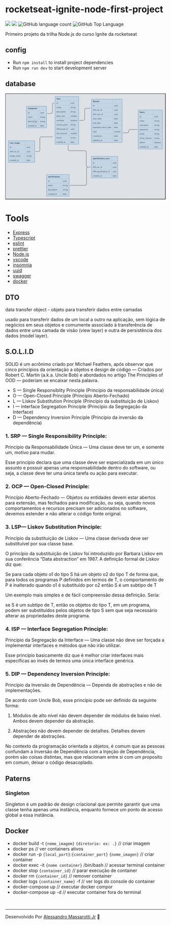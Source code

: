 # rocketseat-ignite-node-first-project


<p>
  <img src="https://img.shields.io/badge/made%20by-Alessandro%20Massarotti%20Jr-90c53f?style=flat-square">
  <img src="https://img.shields.io/badge/Node.js-16.17.0-90c53f?style=flat-square">
  <img alt="GitHub language count" src="https://img.shields.io/github/languages/count/alessandro-massarotti-Jr/rocketseat-ignite-node-first-project?color=90c53f&style=flat-square">
  <img alt="GitHub Top Language" src="https://img.shields.io/github/languages/top/alessandro-massarotti-Jr/rocketseat-ignite-node-first-project?color=90c53f&style=flat-square">
</p>

Primeiro projeto da trilha Node.js do curso Ignite da rocketseat


## config

 - Run `npm install` to install project dependencies
 - Run `npm run dev` to start development server

## database

 <img src="./diagram.png" alt="diagrama">

# Tools

 - [Express](https://expressjs.com/)
 - [Typescript](https://www.typescriptlang.org/)
 - [eslint](https://eslint.org/)
 - [prettier](https://prettier.io/)
 - [Node.js](https://nodejs.org/en/docs/)
 - [vscode](https://code.visualstudio.com/)
 - [insomnia](https://insomnia.rest/)
 - [uuid](https://www.npmjs.com/package/uuid)
 - [swagger](https://swagger.io/)
 - [docker](https://www.docker.com/)


## DTO

data transfer object - objeto para transferir dados entre camadas

usado para transferir dados de um local a outro na aplicação, sem lógica de negócios em seus objetos e comumente associado à transferência de dados entre uma camada de visão (view layer) e outra de persistência dos dados (model layer).

## S.O.L.I.D

SOLID é um acrônimo criado por Michael Feathers, após observar que cinco princípios da orientação a objetos e design de código — Criados por Robert C. Martin (a.k.a. Uncle Bob) e abordados no artigo The Principles of OOD — poderiam se encaixar nesta palavra.

 - S — Single Responsiblity Principle (Princípio da responsabilidade única)
 - O — Open-Closed Principle (Princípio Aberto-Fechado)
 - L — Liskov Substitution Principle (Princípio da substituição de Liskov)
 - I — Interface Segregation Principle (Princípio da Segregação da Interface)
 - D — Dependency Inversion Principle (Princípio da inversão da dependência)

### 1. SRP — Single Responsibility Principle:

Princípio da Responsabilidade Única — Uma classe deve ter um, e somente um, motivo para mudar.

Esse princípio declara que uma classe deve ser especializada em um único assunto e possuir apenas uma responsabilidade dentro do software, ou seja, a classe deve ter uma única tarefa ou ação para executar.


### 2. OCP — Open-Closed Principle:
 
Princípio Aberto-Fechado — Objetos ou entidades devem estar abertos para extensão, mas fechados para modificação, ou seja, quando novos comportamentos e recursos precisam ser adicionados no software, devemos estender e não alterar o código fonte original.

### 3. LSP— Liskov Substitution Principle:

Princípio da substituição de Liskov — Uma classe derivada deve ser substituível por sua classe base.

O princípio da substituição de Liskov foi introduzido por Barbara Liskov em sua conferência “Data abstraction” em 1987. A definição formal de Liskov diz que:

Se para cada objeto o1 do tipo S há um objeto o2 do tipo T de forma que, para todos os programas P definidos em termos de T, o comportamento de P é inalterado quando o1 é substituído por o2 então S é um subtipo de T

Um exemplo mais simples e de fácil compreensão dessa definição. Seria:

se S é um subtipo de T, então os objetos do tipo T, em um programa, podem ser substituídos pelos objetos de tipo S sem que seja necessário alterar as propriedades deste programa.


### 4. ISP — Interface Segregation Principle:
   
Princípio da Segregação da Interface — Uma classe não deve ser forçada a implementar interfaces e métodos que não irão utilizar.

Esse princípio basicamente diz que é melhor criar interfaces mais específicas ao invés de termos uma única interface genérica.

### 5. DIP — Dependency Inversion Principle:
   
Princípio da Inversão de Dependência — Dependa de abstrações e não de implementações.

De acordo com Uncle Bob, esse princípio pode ser definido da seguinte forma:

1. Módulos de alto nível não devem depender de módulos de baixo nível. Ambos devem depender da abstração.

2. Abstrações não devem depender de detalhes. Detalhes devem depender de abstrações.

No contexto da programação orientada a objetos, é comum que as pessoas confundam a Inversão de Dependência com a Injeção de Dependência, porém são coisas distintas, mas que relacionam entre si com um proposito em comum, deixar o código desacoplado.

## Paterns

### Singleton

Singleton é um padrão de design criacional que permite garantir que uma classe tenha apenas uma instância, enquanto fornece um ponto de acesso global a essa instância.

## Docker

 -  docker build -t `{nome_imagem}` `{diretorio: ex: .}` // criar imagem
 -  docker ps // ver containers ativos
 -  docker run -p `{local_port}`:`{container_port}` `{nome_imagen}` // criar container
 -  docker exec -it `{nome container}` /bin/bash // acessar terminal container
 -  docker stop `{container_id}` // parar execução de container
 -  docker rm `{container_id}` // remover container
 -  docker logs `{container_name}` -f // ver logs do console do container
 -  docker-compose up // executar docker compor
 -  docker-compose up -d // executar container fora do terminal

<br>

---

Desenvolvido Por [Alessandro Massarotti Jr](https://github.com/alessandro-massarotti-jr) 🤖